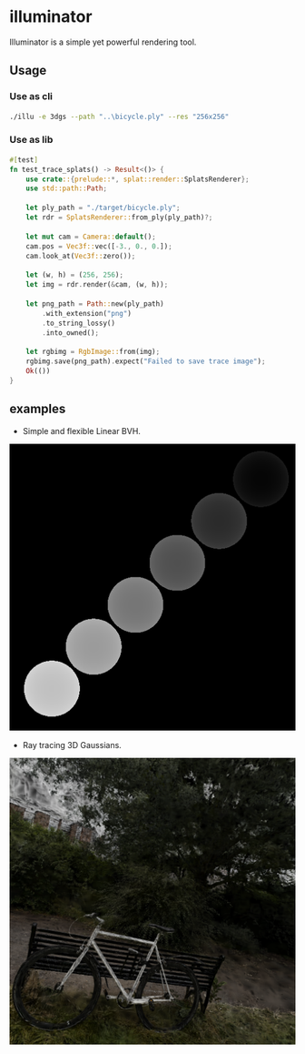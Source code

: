 # illuminator


Illuminator is a simple yet powerful rendering tool.


## Usage

### Use as cli

```Bash
./illu -e 3dgs --path "..\bicycle.ply" --res "256x256"
```

### Use as lib

```Rust
#[test]
fn test_trace_splats() -> Result<()> {
    use crate::{prelude::*, splat::render::SplatsRenderer};
    use std::path::Path;

    let ply_path = "./target/bicycle.ply";
    let rdr = SplatsRenderer::from_ply(ply_path)?;

    let mut cam = Camera::default();
    cam.pos = Vec3f::vec([-3., 0., 0.]);
    cam.look_at(Vec3f::zero());

    let (w, h) = (256, 256);
    let img = rdr.render(&cam, (w, h));

    let png_path = Path::new(ply_path)
        .with_extension("png")
        .to_string_lossy()
        .into_owned();

    let rgbimg = RgbImage::from(img);
    rgbimg.save(png_path).expect("Failed to save trace image");
    Ok(())
}
```


## examples

- Simple and flexible Linear BVH.

![BVH](./doc/bvh_example.png)


- Ray tracing 3D Gaussians. 

![3D Gaussian](./doc/bicycle.png)
